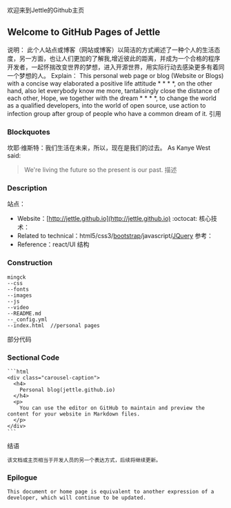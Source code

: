 欢迎来到Jettle的Github主页
## Welcome to GitHub Pages of Jettle
 说明：
     此个人站点或博客（网站或博客）以简洁的方式阐述了一种个人的生活态度，另一方面，也让人们更加的了解我,增近彼此的距离，并成为一个合格的程序开发者，一起怀揣改变世界的梦想，进入开源世界，用实际行动去感染更多有着同一个梦想的人。
 Explain：
     This personal web page or blog (Website or Blogs) with a concise way elaborated a positive life attitude * * * *, on the other hand, also let everybody know me more, tantalisingly close the distance of each other, Hope, we together with the dream * * * *, to change the world as a qualified developers, into the world of open source, use action to infection group after group of people who have a common dream of it.
引用
### Blockquotes
坎耶·维斯特：我们生活在未来，所以，现在是我们的过去。
As Kanye West said:
> We're living the future so
> the present is our past.
描述
### Description
 站点：
 * Website：[http://jettle.github.io](http://jettle.github.io)  :octocat: 
 核心技术：
 * Related to technical：html5/css3/[bootstrap](http://twbs.github.io/bootstrap/)/javascript/[JQuery](https://jquery.com/)
 参考：
 * Reference：react/UI
结构
### Construction

    mingck
    --css
    --fonts
    --images
    --js
    --video
    --README.md
    --_config.yml
    --index.html  //personal pages
部分代码    
### Sectional Code
    ```html
    <div class="carousel-caption">
      <h4>
        Personal blog(jettle.github.io)
      </h4>
      <p>
        You can use the editor on GitHub to maintain and preview the content for your website in Markdown files.
      </p>
    </div>
    ```
结语

    该文档或主页相当于开发人员的另一个表达方式，后续将继续更新。
### Epilogue
    
    This document or home page is equivalent to another expression of a developer, which will continue to be updated.
